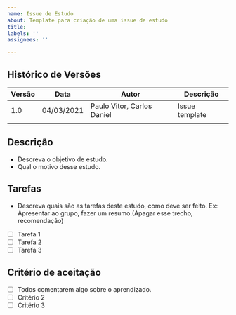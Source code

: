 ```yaml
---
name: Issue de Estudo
about: Template para criação de uma issue de estudo
title: 
labels: ''
assignees: ''

---
```


## Histórico de Versões
| Versão  |  Data  | Autor  |  Descrição  |
| ------------------- | ------------------- | ------------------- | ------------------- |
|  1.0 |  04/03/2021 | Paulo Vitor, Carlos Daniel| Issue template |
|   |   |   |   |


## Descrição

- Descreva o objetivo de estudo.
- Qual o motivo desse estudo.

## Tarefas
- Descreva quais são as tarefas deste estudo, como deve ser feito. Ex: Apresentar ao grupo, fazer um resumo.(Apagar esse trecho, recomendação)
- [ ] Tarefa 1
- [ ] Tarefa 2 
- [ ] Tarefa 3

## Critério de aceitação
- [ ] Todos comentarem algo sobre o aprendizado.
- [ ] Critério 2 
- [ ] Critério 3
